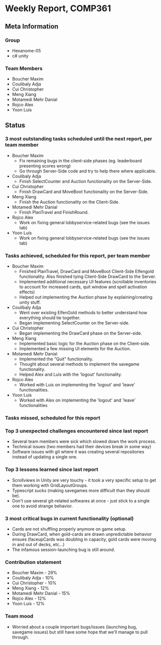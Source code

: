 # Weekly Report, COMP361

## Meta Information

### Group

 * Hexanome-05
 * c# unity

### Team Members

 * Boucher Maxim
 * Coulibaly Adja
 * Cui Christopher
 * Meng Xiang
 * Motamedi Mehr Danial
 * Rojco Alex
 * Yoon Luis

## Status

### 3 most outstanding tasks scheduled until the next report, per team member

 * Boucher Maxim
   * Fix remaining bugs in the client-side phases (eg. leaderboard presenting scores wrong)
   * Go through Server-Side code and try to help there where applicable.
 * Coulibaly Adja
   * Finish SelectCounter and Auction functionality on the Server-Side.
 * Cui Christopher
   * Finish DrawCard and MoveBoot functionality on the Server-Side.
 * Meng Xiang
   * Finish the Auction functionality on the Client-Side.
 * Motamedi Mehr Danial
   * Finish PlanTravel and FinishRound.
 * Rojco Alex
   * Work on fixing general lobbyservice-related bugs (see the issues tab)
 * Yoon Luis
   * Work on fixing general lobbyservice-related bugs (see the issues tab)

### Tasks achieved, scheduled for this report, per team member

 * Boucher Maxim
   * Finished PlanTravel, DrawCard and MoveBoot Client-Side Elfengold functionality. Also finished tying Client-Side DrawCard to the Server.
   * Implemented additional necessary UI features (scrollable inventories to account for increased cards, quit window and spell activation effects)
   * Helped out implementing the Auction phase by explaining/creating unity stuff.
 * Coulibaly Adja
   * Went over existing ElfenGold methods to better understand how everything should tie together.
   * Began implementing SelectCounter on the Server-side.
 * Cui Christopher
   * Began implementing the DrawCard phase on the Server-side.
 * Meng Xiang
   * Implemented basic logic for the Auction phase on the Client-side.
   * Implemented a few missing UI elements for the Auction.
 * Motamedi Mehr Danial
   * Implemented the "Quit" functionality.
   * Thought about several methods to implement the savegame functionality.
   * Helped Alex and Luis with the 'logout' functionality.
 * Rojco Alex
   * Worked with Luis on implementing the 'logout' and 'leave' functionalities.
* Yoon Luis
   * Worked with Alex on implementing the 'logout' and 'leave' functionalities

### Tasks missed, scheduled for this report 


### Top 3 unexpected challenges encountered since last report

  * Several team members were sick which slowed down the work process.
  * Technical issues (two members had their devices break in some way)
  * Software issues with git where it was creating several repositories instead of updating a single one.
  
### Top 3 lessons learned since last report

  * Scrollviews in Unity are very touchy - it took a very specific setup to get them working with GridLayoutGroups.
  * Typescript sucks (making savegames more difficult than they should be).
  * Don't use several git-related softwares at once - just stick to a single one to avoid strange behavior.

### 3 most critical bugs in current functionality (optional)

  * Cards are not shuffling properly anymore on game setup.
  * During DrawCard, when gold-cards are drawn unpredictable behavior ensues (faceupCards was doubling in capacity, gold cards were moving in and out of decks, etc...)
  * The infamous session-launching bug is still around. 

### Contribution statement

 * Boucher Maxim - 29%
 * Coulibaly Adja - 10%
 * Cui Christopher - 10% 
 * Meng Xiang - 12%
 * Motamedi Mehr Danial - 15%
 * Rojco Alex - 12%
 * Yoon Luis - 12%

### Team mood
 * Worried about a couple important bugs/issues (launching bug, savegame issues) but still have some hope that we'll manage to pull through.
